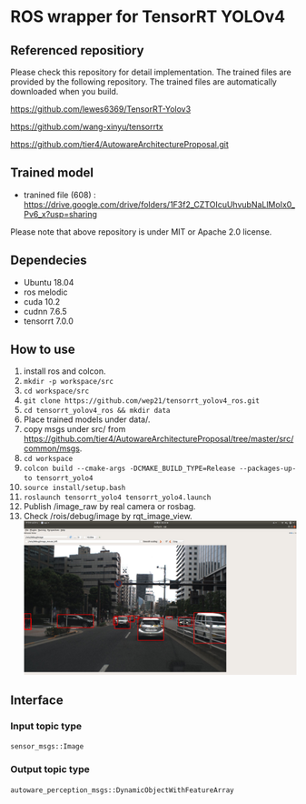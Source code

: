 # ROS wrapper for TensorRT YOLOv4

## Referenced repositiory
Please check this repository for detail implementation.
The trained files are provided by the following repository. The trained files are automatically downloaded when you build.

https://github.com/lewes6369/TensorRT-Yolov3

https://github.com/wang-xinyu/tensorrtx

https://github.com/tier4/AutowareArchitectureProposal.git

## Trained model
- tranined file (608) :
  https://drive.google.com/drive/folders/1F3f2_CZTOIcuUhvubNaLlMoIx0_Pv6_x?usp=sharing

Please note that above repository is under MIT or Apache 2.0 license.

## Dependecies
- Ubuntu 18.04
- ros melodic
- cuda 10.2
- cudnn 7.6.5
- tensorrt 7.0.0

## How to use
1. install ros and colcon.
2. `mkdir -p workspace/src`
3. `cd workspace/src`
4. `git clone https://github.com/wep21/tensorrt_yolov4_ros.git`
5. `cd tensorrt_yolov4_ros && mkdir data`
6. Place trained models under data/.
7. copy msgs under src/ from https://github.com/tier4/AutowareArchitectureProposal/tree/master/src/common/msgs.
8. `cd workspace`
9. `colcon build --cmake-args -DCMAKE_BUILD_TYPE=Release --packages-up-to tensorrt_yolo4`
10. `source install/setup.bash`
11. `roslaunch tensorrt_yolo4 tensorrt_yolo4.launch`
12. Publish /image_raw by real camera or rosbag.
13. Check /rois/debug/image by rqt_image_view.
![detection](doc/detection.png)

## Interface
### Input topic type
  `sensor_msgs::Image`
### Output topic type
  `autoware_perception_msgs::DynamicObjectWithFeatureArray`
